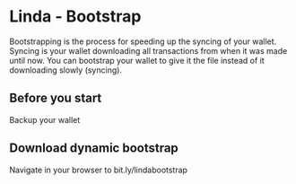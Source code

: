 # Linda - Bootstrap
Bootstrapping is the process for speeding up the syncing of your wallet. Syncing is your wallet downloading all transactions from when it was made until now. You can bootstrap your wallet to give it the file instead of it downloading slowly (syncing).

## Before you start
Backup your wallet

## Download dynamic bootstrap
Navigate in your browser to bit.ly/lindabootstrap